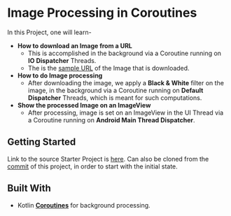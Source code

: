 # Image Processing in Coroutines

In this Project, one will learn-
* **How to download an Image from a URL**
  * This is accomplished in the background via a Coroutine running on **IO Dispatcher** Threads.
  * The is the [sample URL](https://raw.githubusercontent.com/DevTides/JetpackDogsApp/master/app/src/main/res/drawable/dog.png) of the Image that is downloaded.
* **How to do Image processing**
  * After downloading the image, we apply a **Black & White** filter on the image, in the background via a Coroutine running on **Default Dispatcher** Threads, which is meant for such computations.
* **Show the processed Image on an ImageView**
  * After processing, image is set on an ImageView in the UI Thread via a Coroutine running on **Android Main Thread Dispatcher**.
  
## Getting Started
Link to the source Starter Project is [here](https://github.com/DevTides/AndroidCoroutinesImageProcessing). Can also be cloned from the [commit](https://github.com/kaushiknsanji/Complete_Coroutines-Catalin_Stefan/commit/26ed9e9e547eceeac6d1eebdda015a5059a7e42d) of this project, in order to start with the initial state.

## Built With
* Kotlin **[Coroutines](https://kotlinlang.org/docs/reference/coroutines-overview.html)** for background processing.
